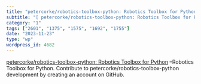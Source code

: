 ```yaml
---
title: "petercorke/robotics-toolbox-python: Robotics Toolbox for Python"
subtitle: "[ petercorke/robotics-toolbox-python: Robotics Toolbox for Python]( https://github.com/petercorke/ro..."
category: "1"
tags: ["2601", "1375", "1575", "1692", "1755"]
date: "2023-11-23"
type: "wp"
wordpress_id: 4682
---
```

[ petercorke/robotics-toolbox-python: Robotics Toolbox for Python]( https://github.com/petercorke/robotics-toolbox-python) –Robotics Toolbox for Python. Contribute to petercorke/robotics-toolbox-python development by creating an account on GitHub.
